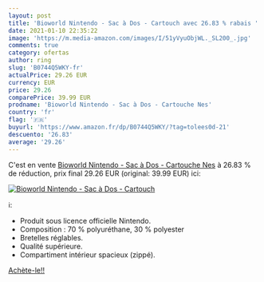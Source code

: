 ```yaml
---
layout: post
title: 'Bioworld Nintendo - Sac à Dos - Cartouch avec 26.83 % rabais '
date: 2021-01-10 22:35:22
image: 'https://m.media-amazon.com/images/I/51yVyuObjWL._SL200_.jpg'
comments: true
category: ofertas
author: ring
slug: 'B0744Q5WKY-fr'
actualPrice: 29.26 EUR
currency: EUR
price: 29.26
comparePrice: 39.99 EUR
prodname: 'Bioworld Nintendo - Sac à Dos - Cartouche Nes'
country: 'fr'
flag: '🇫🇷'
buyurl: 'https://www.amazon.fr/dp/B0744Q5WKY/?tag=tolees0d-21'
descuento: '26.83'
average: '29.26'
---
```


C'est en vente [Bioworld Nintendo - Sac à Dos - Cartouche Nes](https://www.amazon.fr/dp/B0744Q5WKY/?tag=tolees0d-21)  à  26.83 % de réduction, prix final  29.26 EUR (original: 39.99 EUR) ici:

[![Bioworld Nintendo - Sac à Dos - Cartouch](https://m.media-amazon.com/images/I/51yVyuObjWL._SL200_.jpg)](https://www.amazon.fr/dp/B0744Q5WKY/?tag=tolees0d-21)

ℹ️:

- Produit sous licence officielle Nintendo.
- Composition : 70 % polyuréthane, 30 % polyester
- Bretelles réglables.
- Qualité supérieure.
- Compartiment intérieur spacieux (zippé).

[Achète-le!!](https://www.amazon.fr/dp/B0744Q5WKY/?tag=tolees0d-21)
